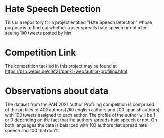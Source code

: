 # Hate Speech Detection

This is a repository for a project entitled "Hate Speech Detection" whose purpose is to find out whether a user spreads hate speech or not after seeing 100 tweets posted by him

# Competition Link 

The competition tackled in this project may be found at: https://pan.webis.de/clef21/pan21-web/author-profiling.html

# Observations about data

The dataset from the PAN 2021 Author Profilling competition is comprised of the profiles of 400 authors(200 english authors and 200 spanish authors) with 100 tweets assigned to each author. The profile of the author will be 1 or 0 depending on the fact that the authors spreads hate speech or not. On both languages the data is balanced with 100 authors that spread hate speech and 100 that don't.
